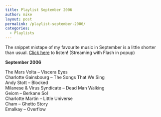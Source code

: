 ```yaml
---
title: Playlist September 2006
author: mike
layout: post
permalink: /playlist-september-2006/
categories:
  - Playlists
---
```

The snippet mixtape of my favourite music in September is a little shorter than usual. <a href="http://www.redvolume.com/temp/playlist.html" onClick="window.open(this.href,'playlist','height=200, width=200'); return false;">Click here</a> to listen! (Streaming with Flash in popup)

**September 2006**

The Mars Volta &#8211; Viscera Eyes  
Charlotte Gainsbourg &#8211; The Songs That We Sing  
Andy Stott &#8211; Blocked  
Milanese & Virus Syndicate &#8211; Dead Man Walking  
Geiom &#8211; Berkane Sol  
Charlotte Martin &#8211; Little Universe  
Cham &#8211; Ghetto Story  
Emalkay &#8211; Overflow